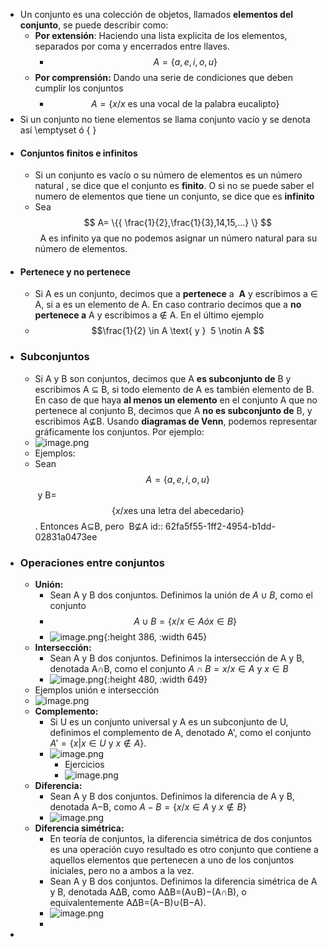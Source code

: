 - Un conjunto es una colección de objetos, llamados **elementos del conjunto**, se puede describir como:
	- **Por extensión**: Haciendo una lista explicita de los elementos, separados por coma y encerrados entre llaves.
		- $$A=\{{a,e,i,o,u}\}$$
	- **Por comprensión:** Dando una serie de condiciones que deben cumplir los conjuntos
		- $$A=\{ {x/x \text{ es una vocal de la palabra eucalipto}} \}$$
- Si un conjunto no tiene elementos se llama conjunto vacío y se denota así \emptyset ó  \{ \}
- #### Conjuntos finitos e infinitos
	- Si un conjunto es vacío o su número de elementos es un número natural , se dice que el conjunto es **finito**. O si no se puede saber el numero de elementos que tiene un conjunto, se dice que es  **infinito**
	- Sea $$ A= \{{ \frac{1}{2},\frac{1}{3},14,15,…} \} $$  A es infinito ya que no podemos asignar un número natural para su número de elementos.
- #### Pertenece y no pertenece
	- Si A es un conjunto, decimos que a **pertenece** a  **A** y escribimos a ∈ A, si a es un elemento de A. En caso contrario decimos que a **no pertenece a** A y escribimos a ∉ A. En el último ejemplo
	- $$\frac{1}{2} \in A \text{ y }  5 \notin A $$
- ### Subconjuntos
	- Si A y B son conjuntos, decimos que A **es subconjunto de** B y escribimos A ⊆ B, si todo elemento de A es también elemento de B. En caso de que haya **al menos un elemento** en el conjunto A que no pertenece al conjunto B, decimos que A **no es subconjunto de** B, y escribimos A⊈B. Usando **diagramas de Venn**, podemos representar gráficamente los conjuntos. Por ejemplo:
	- ![image.png](../assets/image_1660575441799_0.png)
	- Ejemplos:
	- Sean $$A=\{{ a,e,i,o,u }\}$$ y B=$$ \{ {x/x \text{es una letra del abecedario}}\}$$. Entonces A⊆B, pero  B⊈A
	  id:: 62fa5f55-1ff2-4954-b1dd-02831a0473ee
- ### Operaciones entre conjuntos
	- **Unión:**
		- Sean A y B dos conjuntos. Definimos la unión de $A \cup B$, como el conjunto
		- $$A∪B=\{ {x/x∈A ó x∈B}\} $$
		- ![image.png](../assets/image_1660577575063_0.png){:height 386, :width 645}
	- **Intersección:**
		- Sean A y B dos conjuntos. Definimos la intersección de A y B, denotada A∩B, como el conjunto  $A∩B={x/x∈ A \text{ y } x∈B}$
		- ![image.png](../assets/image_1660577910805_0.png){:height 480, :width 649}
	- Ejemplos unión e intersección
	- ![image.png](../assets/image_1660578814603_0.png)
	- **Complemento:**
		- Si U es un conjunto universal y A es un subconjunto de U, definimos el complemento de A, denotado A', como el conjunto $A'=\{{x|x ∈ U \text{ y } x∉A}\}.$
		- ![image.png](../assets/image_1660579712001_0.png)
			- Ejercicios
			- ![image.png](../assets/image_1660580296576_0.png)
	- **Diferencia:**
		- Sean A y B dos conjuntos. Definimos la diferencia de A y B, denotada A−B, como $A−B=\{{x/x∈A \text{ y } x∉B}\}$
		- ![image.png](../assets/image_1660585871842_0.png)
	- **Diferencia simétrica:**
		- En teoría de conjuntos, la diferencia simétrica de dos conjuntos es una operación cuyo resultado es otro conjunto que contiene a aquellos elementos que pertenecen a uno de los conjuntos iniciales, pero no a ambos a la vez.
		- Sean A y B dos conjuntos. Definimos la diferencia simétrica de A y B, denotada AΔB, como AΔB=(A∪B)−(A∩B), o equivalentemente AΔB=(A−B)∪(B−A).
		- ![image.png](../assets/image_1660586293455_0.png)
		-
-